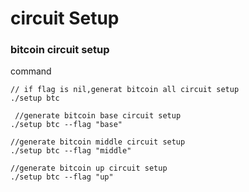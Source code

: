# circuit Setup

### bitcoin circuit setup

command

    // if flag is nil,generat bitcoin all circuit setup
    ./setup btc

     //generate bitcoin base circuit setup
    ./setup btc --flag "base"

    //generate bitcoin middle circuit setup
    ./setup btc --flag "middle"

    //generate bitcoin up circuit setup
    ./setup btc --flag "up"
